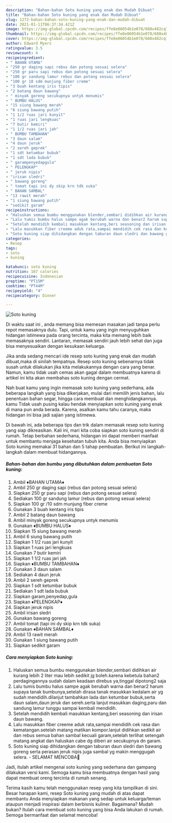 ```yaml
---
description: "Bahan-bahan Soto kuning yang enak dan Mudah Dibuat"
title: "Bahan-bahan Soto kuning yang enak dan Mudah Dibuat"
slug: 1272-bahan-bahan-soto-kuning-yang-enak-dan-mudah-dibuat
date: 2021-01-11T06:37:34.421Z
image: https://img-global.cpcdn.com/recipes/ffe8e86054b1e078/680x482cq70/soto-kuning-foto-resep-utama.jpg
thumbnail: https://img-global.cpcdn.com/recipes/ffe8e86054b1e078/680x482cq70/soto-kuning-foto-resep-utama.jpg
cover: https://img-global.cpcdn.com/recipes/ffe8e86054b1e078/680x482cq70/soto-kuning-foto-resep-utama.jpg
author: Edward Myers
ratingvalue: 3.5
reviewcount: 4
recipeingredient:
- " BAHAN UTAMA"
- "250 gr daging sapi rebus dan potong sesuai selera"
- "250 gr paru sapi rebus dan potong sesuai selera"
- "100 gr sandung lamur rebus dan potong sesuai selera"
- "100 gr 10 sdm munjung fiber creme"
- "3 buah kentang iris tipis"
- "2 batang daun bawang"
- " minyak goreng secukupnya untyk menumis"
- " BUMBU HALUS"
- "15 siung bawang merah"
- "6 siung bawang putih"
- "1 1/2 ruas jari kunyit"
- "1 ruas jari lengkuas"
- "7 butir kemiri"
- "1 1/2 ruas jari jah"
- " BUMBU TAMBAHAN"
- "3 daun salam"
- "4 daun jeruk"
- "2 sereh geprek"
- "1 sdt ketumbar bubuk"
- "1 sdt lada bubuk"
- " garampenyedapgula"
- " PELENGKAP"
- " jeruk nipis"
- "irisan sledri"
- " bawang goreng"
- " tomat tapi ini dy skip krn tdk suka"
- " BAHAN SAMBAL"
- "13 rawit merah"
- "1 siung bawang putih"
- "sedikit garam"
recipeinstructions:
- "Haluskan semua bumbu menggunakan blender,sembari didihkan air kurang lebih 2 liter mau lebih sedikit jg boleh.karena kebetula bahan2 perdagingannya sudah dalam keadaan direbus ya,tinggal dipotong2 saja"
- "Lalu tumis bumbu halus sampe agak berubah warna dan benar2 harum supaya tanak bumbunya,setelah dirasa tanak masukkan kedalam air yg sudah mendidih.dilanjut tambahkan lada dan ketumbar bubuk,serta daun salam,daun jeruk dan sereh.serta lanjut masukkan daging,paru dan sandung lamur tunggu sampai kembali mendidih."
- "Setelah mendidih kembali masukkan kentang,beri seasoning dan irisan daun bawang."
- "Lalu masukkan fiber creeme aduk rata,sampai mendidih cek rasa dan kematangan.setelah matang matikan kompor.lanjut didihkan sedikit air dan rebus semua bahan sambal kecuali garam,setelah terlihat setengah matang angkat dan haluskan cabe dg diberi air secukupnya dn garam."
- "Soto kuning siap dihidangkan dengan taburan daun sledri dan bawang goreng serta perasan jeruk nipis juga sambal yg makin menggugah selera. SELAMAT MENCOBA💛"
categories:
- Resep
tags:
- soto
- kuning

katakunci: soto kuning 
nutrition: 167 calories
recipecuisine: Indonesian
preptime: "PT15M"
cooktime: "PT44M"
recipeyield: "4"
recipecategory: Dinner

---
```



![Soto kuning](https://img-global.cpcdn.com/recipes/ffe8e86054b1e078/680x482cq70/soto-kuning-foto-resep-utama.jpg)

Di waktu  saat ini , anda memang bisa memesan masakan jadi tanpa perlu repot memasaknya dulu. Tapi, untuk kamu yang ingin menyuguhkan hidangan istimewa pada orang tercinta, maka kita memang lebih baik memasaknya sendiri. Lantaran, memasak sendiri jauh lebih sehat dan juga bisa menyesuaikan dengan kesukaan keluarga.

Jika anda sedang mencari ide resep soto kuning yang enak dan mudah dibuat,maka di sinilah tempatnya. Resep soto kuning  sebenarnya tidak susah untuk dilakukan jika kita melakukannya dengan cara yang benar. Namun, kamu tidak usah cemas akan gagal dalam membuatnya 
karena di artikel ini kita akan membahas soto kuning dengan cermat.  



Nah buat kamu yang ingin memasak soto kuning yang sederhana, ada beberapa langkah yang bisa dikerjakan, mulai dari memilih jenis bahan, lalu penentuan bahan segar, hingga cara membuat dan menghidangkannya. kamu Tidak usah pusing kalau hendak menyiapkan soto kuning yang enak di mana pun anda berada. Karena, asalkan kamu  tahu caranya, maka hidangan ini bisa jadi sajian yang istimewa.

Di bawah ini, ada beberapa tips dan trik dalam memasak resep soto kuning yang siap dikreasikan. Kali ini, mari kita coba siapkan soto kuning sendiri di rumah. Tetap berbahan sederhana, hidangan ini dapat memberi manfaat untuk membantu menjaga kesehatan tubuh kita. Anda bisa menyiapkan Soto kuning memakai 31 bahan dan 5 tahap pembuatan. Berikut ini langkah-langkah dalam membuat hidangannya.

<!--inarticleads1-->

##### Bahan-bahan dan bumbu yang dibutuhkan dalam pembuatan Soto kuning:

1. Ambil  ♦️BAHAN UTAMA♦️
1. Ambil 250 gr daging sapi (rebus dan potong sesuai selera)
1. Siapkan 250 gr paru sapi (rebus dan potong sesuai selera)
1. Sediakan 100 gr sandung lamur (rebus dan potong sesuai selera)
1. Siapkan 100 gr /10 sdm munjung fiber creme
1. Gunakan 3 buah kentang iris tipis
1. Ambil 2 batang daun bawang
1. Ambil  minyak goreng secukupnya untyk menumis
1. Gunakan  ♦️BUMBU HALUS♦️
1. Siapkan 15 siung bawang merah
1. Ambil 6 siung bawang putih
1. Siapkan 1 1/2 ruas jari kunyit
1. Siapkan 1 ruas jari lengkuas
1. Gunakan 7 butir kemiri
1. Siapkan 1 1/2 ruas jari jah
1. Siapkan  ♦️BUMBU TAMBAHAN♦️
1. Gunakan 3 daun salam
1. Sediakan 4 daun jeruk
1. Ambil 2 sereh geprek
1. Siapkan 1 sdt ketumbar bubuk
1. Sediakan 1 sdt lada bubuk
1. Siapkan  garam,penyedap,gula
1. Siapkan  ♦️PELENGKAP♦️
1. Siapkan  jeruk nipis
1. Ambil irisan sledri
1. Gunakan  bawang goreng
1. Ambil  tomat (tapi ini dy skip krn tdk suka)
1. Gunakan  ♦️BAHAN SAMBAL♦️
1. Ambil 13 rawit merah
1. Gunakan 1 siung bawang putih
1. Siapkan sedikit garam




<!--inarticleads2-->

##### Cara menyiapkan Soto kuning:

1. Haluskan semua bumbu menggunakan blender,sembari didihkan air kurang lebih 2 liter mau lebih sedikit jg boleh.karena kebetula bahan2 perdagingannya sudah dalam keadaan direbus ya,tinggal dipotong2 saja
1. Lalu tumis bumbu halus sampe agak berubah warna dan benar2 harum supaya tanak bumbunya,setelah dirasa tanak masukkan kedalam air yg sudah mendidih.dilanjut tambahkan lada dan ketumbar bubuk,serta daun salam,daun jeruk dan sereh.serta lanjut masukkan daging,paru dan sandung lamur tunggu sampai kembali mendidih.
1. Setelah mendidih kembali masukkan kentang,beri seasoning dan irisan daun bawang.
1. Lalu masukkan fiber creeme aduk rata,sampai mendidih cek rasa dan kematangan.setelah matang matikan kompor.lanjut didihkan sedikit air dan rebus semua bahan sambal kecuali garam,setelah terlihat setengah matang angkat dan haluskan cabe dg diberi air secukupnya dn garam.
1. Soto kuning siap dihidangkan dengan taburan daun sledri dan bawang goreng serta perasan jeruk nipis juga sambal yg makin menggugah selera. - SELAMAT MENCOBA💛




Jadi, itulah artikel mengenai  soto kuning  yang sederhana dan gampang dilakukan versi kami. Semoga kamu bisa membuatnya dengan hasil yang dapat membuat oreng tercinta di rumah senang. 

Terima kasih kamu telah menggunakan resep yang kita tampilkan di sini. Besar harapan kami, resep  Soto kuning yang mudah di atas dapat membantu Anda menyiapkan makanan yang sedap untuk keluarga/teman ataupun menjadi inspirasi dalam berbisnis kuliner. Bagaimana? Mudah bukan? Itulah cara membuat soto kuning yang bisa Anda lakukan di rumah. Semoga bermanfaat dan selamat mencoba!

